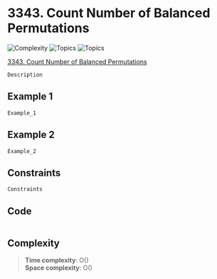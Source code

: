 # 3343. Count Number of Balanced Permutations

![Complexity](https://img.shields.io/badge/easy-green)
![Topics](https://img.shields.io/badge/AAA-blue)
![Topics](https://img.shields.io/badge/BBB-blue)

[3343. Count Number of Balanced Permutations](https://leetcode.com/problems/count-number-of-balanced-permutations/description/?envType=daily-question&envId=2025-05-09)

```
Description
```

## Example 1
```
Example_1
```

## Example 2
```
Example_2
```

## Constraints
```
Constraints
```

## Code
```csharp

```

## Complexity
> **Time complexity**: O()  
> **Space complexity**: O()